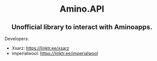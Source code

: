 <h1 align="center">Amino.API</h1>
<h2 align="center">Unofficial library to interact with Aminoapps.</h2>

Developers:
- Xsarz: https://linktr.ee/xsarz
- imperialwool: https://linktr.ee/imperialwool